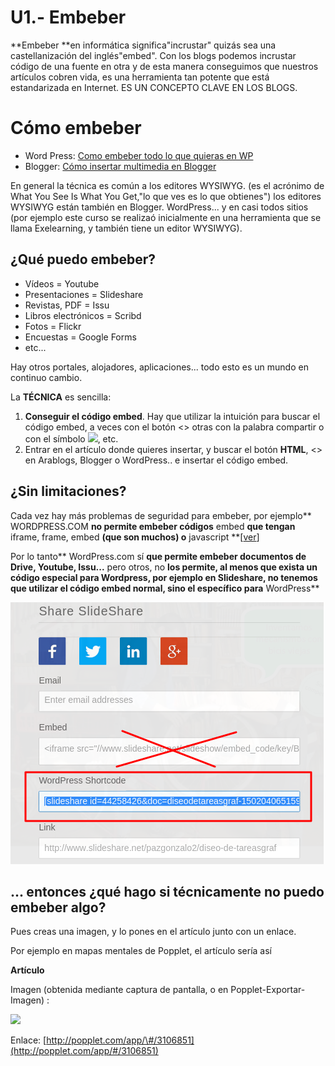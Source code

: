 # U1.- Embeber

**Embeber **en informática significa"incrustar" quizás sea una castellanización del inglés"embed". Con los blogs podemos incrustar código de una fuente en otra y de esta manera conseguimos que nuestros artículos cobren vida, es una herramienta tan potente que está estandarizada en Internet. ES UN CONCEPTO CLAVE EN LOS BLOGS.

# **Cómo embeber**

* Word Press: [Como embeber todo lo que quieras en WP](http://facilytic.catedu.es/2013/06/13/como-embeber-todo-lo-que-quieras-en-wordpress-org/)
* Blogger: [ Cómo insertar multimedia en Blogger](http://es.slideshare.net/rafaelballesteros1/cmo-embeber-insertar-contenidos-multimedia-en-blogger-28834549)

En general la técnica es común a los editores WYSIWYG. \(es el acrónimo de What You See Is What You Get,"lo que ves es lo que obtienes"\) los editores WYSIWYG están también en Blogger. WordPress... y en casi todos sitios \(por ejemplo este curso se realizaó inicialmente en una herramienta que se llama Exelearning, y también tiene un editor WYSIWYG\).

## ¿Qué puedo embeber?

* Vídeos = Youtube
* Presentaciones = Slideshare
* Revistas, PDF = Issu
* Libros electrónicos = Scribd
* Fotos = Flickr
* Encuestas = Google Forms
* etc...

Hay otros portales, alojadores, aplicaciones... todo esto es un mundo en continuo cambio.

La **TÉCNICA** es sencilla:

1. **Conseguir el código embed**. Hay que utilizar la intuición para buscar el código embed, a veces con el botón &lt;&gt; otras con la palabra compartir o con el símbolo ![](https://encrypted-tbn2.gstatic.com/images?q=tbn:ANd9GcT2bl_sMdiGOUlFAFQJW9KZ4CIxJz286l8iq4ril2vdnmcN7_LFgg), etc.
2. Entrar en el artículo donde quieres insertar, y buscar el botón **HTML**, &lt;&gt; en Arablogs, Blogger o WordPress.. e insertar el código embed.

## ¿Sin limitaciones?

Cada vez hay más problemas de seguridad para embeber, por ejemplo** WORDPRESS.COM **no permite embeber códigos** embed **que tengan** iframe, frame, embed **\(que son muchos\) o** javascript **\[[ver](https://en.support.wordpress.com/code/)\]

Por lo tanto** WordPress.com sí **que permite embeber documentos de Drive, Youtube, Issu...** pero otros, no **los permite, al menos que exista un código especial para Wordpress, por ejemplo en Slideshare, no tenemos que utilizar el código embed normal, sino el específico para** WordPress**

![](img/embeberWP.png)

## ... entonces ¿qué hago si técnicamente no puedo embeber algo?

Pues creas una imagen, y lo pones en el artículo junto con un enlace.

Por ejemplo en mapas mentales de Popplet, el artículo sería así

**Artículo**

Imagen \(obtenida mediante captura de pantalla, o en Popplet-Exportar-Imagen\) :

![](http://aularagon.catedu.es/materialesaularagon2013/blogs/M2_contenido/poppletcatedu.png)

Enlace: [http://popplet.com/app/\#/3106851](http://popplet.com/app/#/3106851)

## 



